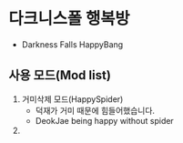 # 다크니스폴 행복방
* Darkness Falls HappyBang

## 사용 모드(Mod list)

1. 거미삭제 모드(HappySpider)
    * 덕재가 거미 때문에 힘들어했습니다.
    * DeokJae being happy without spider
1. 
